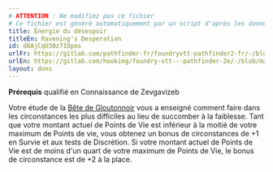 ```yaml
---
# ATTENTION : Ne modifiez pas ce fichier
# Ce fichier est généré automatiquement par un script d'après les données du module Foundry VTT officiel et de sa traduction
title: Énergie du désespoir
titleEn: Ravening's Desperation
id: d8AjCqU30z7IOpos
urlFr: https://gitlab.com/pathfinder-fr/foundryvtt-pathfinder2-fr/-/blob/master/data/feats/d8AjCqU30z7IOpos.htm
urlEn: https://gitlab.com/hooking/foundry-vtt---pathfinder-2e/-/blob/master/packs/data/feats.db/ravening-s-desperation.json
layout: dons
---
```

<span>**Prérequis** qualifié en Connaissance de Zevgavizeb  

Votre étude de la <a href="https://2e.aonprd.com/Deities.aspx?ID=82">Bête de Gloutonnoir</a> vous a enseigné comment faire dans les circonstances les plus difficiles au lieu de succomber à la faiblesse. Tant que votre montant actuel de Points de Vie est inférieur à la moitié de votre maximum de Points de vie, vous obtenez un bonus de circonstances de +1 en Survie et aux tests de Discrétion. Si votre montant actuel de Points de Vie est de moins d'un quart de votre maximum de Points de Vie, le bonus de circonstance est de +2 à la place.
